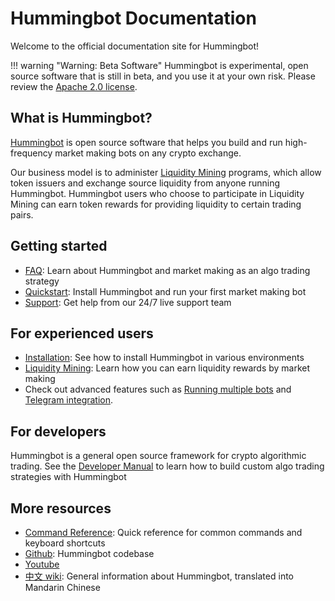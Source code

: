 # Hummingbot Documentation
Welcome to the official documentation site for Hummingbot!

!!! warning "Warning: Beta Software"
    Hummingbot is experimental, open source software that is still in beta, and you use it at your own risk. Please review the [Apache 2.0 license](https://github.com/CoinAlpha/hummingbot/blob/master/LICENSE).


## What is Hummingbot?
[Hummingbot](https://hummingbot.io) is open source software that helps you build and run high-frequency market making bots on any crypto exchange.

Our business model is to administer [Liquidity Mining](/liquidity-mining) programs, which allow token issuers and exchange source liquidity from anyone running Hummingbot. Hummingbot users who choose to participate in Liquidity Mining can earn token rewards for providing liquidity to certain trading pairs.

## Getting started
* [FAQ](/faq): Learn about Hummingbot and market making as an algo trading strategy
* [Quickstart](/quickstart): Install Hummingbot and run your first market making bot
* [Support](/support/): Get help from our 24/7 live support team

## For experienced users
* [Installation](/installation): See how to install Hummingbot in various environments
* [Liquidity Mining](/liquidity-mining): Learn how you can earn liquidity rewards by market making
* Check out advanced features such as [Running multiple bots](/advanced/running-multiple-bots/) and [Telegram integration](/advanced/telegram/).

## For developers

Hummingbot is a general open source framework for crypto algorithmic trading. See the [Developer Manual](/developers) to learn how to build custom algo trading strategies with Hummingbot

## More resources
* [Command Reference](/operation/commands): Quick reference for common commands and keyboard shortcuts
* [Github](https://github.com/coinalpha/hummingbot): Hummingbot codebase
* [Youtube](https://www.youtube.com/channel/UCxzzdEnDRbylLMWmaMjywOA)
* [中文 wiki](https://github.com/coinalpha/hummingbot_chinese): General information about Hummingbot, translated into Mandarin Chinese
